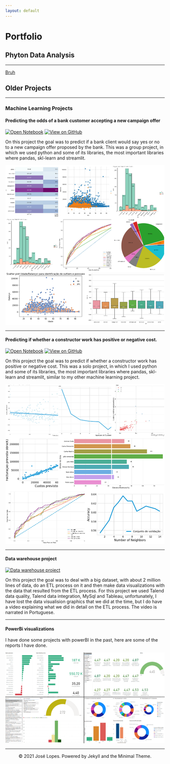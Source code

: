 ```yaml
---
layout: default
---
```


# Portfolio

## Phyton Data Analysis
---
[Bruh](projects/Airbnb.md)


## Older Projects

---
### Machine Learning Projects

#### Predicting the odds of a bank customer accepting a new campaign offer

[![Open Notebook](https://img.shields.io/badge/Jupyter-Open_Notebook-blue?logo=Jupyter)](projects/Ml_1_report.html)
[![View on GitHub](https://img.shields.io/badge/GitHub-View_on_GitHub-blue?logo=GitHub)](https://github.com/LopesJos/ML_project/blob/main/py/streamlit.py)

On this project the goal was to predict if a bank client would say yes or no to a new campaign offer proposed by the bank. This was a group project, in which we used python and some of its libraries, the most important libraries where pandas, skl-learn and streamlit.

<center><img src="assets/img/pjimage(1).jpg"/></center>

---

#### Predicting if whether a constructor work has positive or negative cost.

[![Open Notebook](https://img.shields.io/badge/Jupyter-Open_Notebook-blue?logo=Jupyter)](projects/Ml_2_report.html)
[![View on GitHub](https://img.shields.io/badge/GitHub-View_on_GitHub-blue?logo=GitHub)](https://github.com/LopesJos/ML_project_2/blob/main/main_code.py)

On this project the goal was to predict if whether a constructor work has positive or negative cost. This was a solo project, in which I used python and some of its libraries, the most important libraries where pandas, skl-learn and streamlit, similar to my other machine learning project.

<center><img src="assets/img/pjimage.jpg"/></center>

---


#### Data warehouse project

[![Data warehouse project](https://img.shields.io/badge/YouTube-Data_warehouse_project-grey?logo=youtube&labelColor=FF0000)](https://www.youtube.com/watch?v=sF4p3kcNBiE)

On this project the goal was to deal with a big dataset, with about 2 million lines of data, do an ETL process on it and then make data visualizations with the data that resulted from the ETL process.
For this project we used Talend data quality, Talend data integration, MySql and Tableau, unfortunately, I have lost the data visualision graphics that we did at the time, but I do have a video explaining what we did in detail on the ETL process. The video is narrated in Portuguese.


---

#### PowerBi visualizations

I have done some projects with powerBI in the past, here are some of the reports I have done.

<center><img src="assets/img/pb.PNG"/></center>

---
<center>© 2021 José Lopes. Powered by Jekyll and the Minimal Theme.</center>
